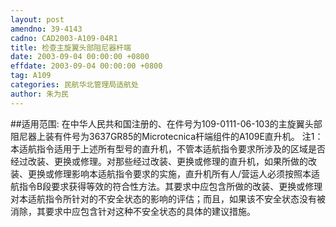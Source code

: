 ```yaml
---
layout: post
amendno: 39-4143
cadno: CAD2003-A109-04R1
title: 检查主旋翼头部阻尼器杆端
date: 2003-09-04 00:00:00 +0800
effdate: 2003-09-04 00:00:00 +0800
tag: A109
categories: 民航华北管理局适航处
author: 朱为民
---
```


##适用范围:
在中华人民共和国注册的、在件号为109-0111-06-103的主旋翼头部阻尼器上装有件号为3637GR85的Microtecnica杆端组件的A109E直升机。
注1：本适航指令适用于上述所有型号的直升机，不管本适航指令要求所涉及的区域是否经过改装、更换或修理。对那些经过改装、更换或修理的直升机，如果所做的改装、更换或修理影响本适航指令要求的实施，直升机所有人/营运人必须按照本适航指令B段要求获得等效的符合性方法。其要求中应包含所做的改装、更换或修理对本适航指令所针对的不安全状态的影响的评估；而且，如果该不安全状态没有被消除，其要求中应包含针对这种不安全状态的具体的建议措施。

